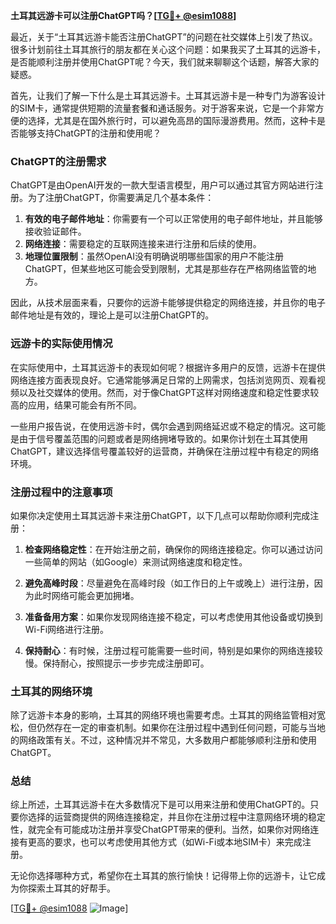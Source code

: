 **土耳其远游卡可以注册ChatGPT吗？[[TG💪+ @esim1088](https://t.me/s/esim1088)]**

最近，关于“土耳其远游卡能否注册ChatGPT”的问题在社交媒体上引发了热议。很多计划前往土耳其旅行的朋友都在关心这个问题：如果我买了土耳其的远游卡，是否能顺利注册并使用ChatGPT呢？今天，我们就来聊聊这个话题，解答大家的疑惑。

首先，让我们了解一下什么是土耳其远游卡。土耳其远游卡是一种专门为游客设计的SIM卡，通常提供短期的流量套餐和通话服务。对于游客来说，它是一个非常方便的选择，尤其是在国外旅行时，可以避免高昂的国际漫游费用。然而，这种卡是否能够支持ChatGPT的注册和使用呢？

### ChatGPT的注册需求

ChatGPT是由OpenAI开发的一款大型语言模型，用户可以通过其官方网站进行注册。为了注册ChatGPT，你需要满足几个基本条件：

1. **有效的电子邮件地址**：你需要有一个可以正常使用的电子邮件地址，并且能够接收验证邮件。
2. **网络连接**：需要稳定的互联网连接来进行注册和后续的使用。
3. **地理位置限制**：虽然OpenAI没有明确说明哪些国家的用户不能注册ChatGPT，但某些地区可能会受到限制，尤其是那些存在严格网络监管的地方。

因此，从技术层面来看，只要你的远游卡能够提供稳定的网络连接，并且你的电子邮件地址是有效的，理论上是可以注册ChatGPT的。

### 远游卡的实际使用情况

在实际使用中，土耳其远游卡的表现如何呢？根据许多用户的反馈，远游卡在提供网络连接方面表现良好。它通常能够满足日常的上网需求，包括浏览网页、观看视频以及社交媒体的使用。然而，对于像ChatGPT这样对网络速度和稳定性要求较高的应用，结果可能会有所不同。

一些用户报告说，在使用远游卡时，偶尔会遇到网络延迟或不稳定的情况。这可能是由于信号覆盖范围的问题或者是网络拥堵导致的。如果你计划在土耳其使用ChatGPT，建议选择信号覆盖较好的运营商，并确保在注册过程中有稳定的网络环境。

### 注册过程中的注意事项

如果你决定使用土耳其远游卡来注册ChatGPT，以下几点可以帮助你顺利完成注册：

1. **检查网络稳定性**：在开始注册之前，确保你的网络连接稳定。你可以通过访问一些简单的网站（如Google）来测试网络速度和稳定性。
   
2. **避免高峰时段**：尽量避免在高峰时段（如工作日的上午或晚上）进行注册，因为此时网络可能会更加拥堵。

3. **准备备用方案**：如果你发现网络连接不稳定，可以考虑使用其他设备或切换到Wi-Fi网络进行注册。

4. **保持耐心**：有时候，注册过程可能需要一些时间，特别是如果你的网络连接较慢。保持耐心，按照提示一步步完成注册即可。

### 土耳其的网络环境

除了远游卡本身的影响，土耳其的网络环境也需要考虑。土耳其的网络监管相对宽松，但仍然存在一定的审查机制。如果你在注册过程中遇到任何问题，可能与当地的网络政策有关。不过，这种情况并不常见，大多数用户都能够顺利注册和使用ChatGPT。

### 总结

综上所述，土耳其远游卡在大多数情况下是可以用来注册和使用ChatGPT的。只要你选择的运营商提供的网络连接稳定，并且你在注册过程中注意网络环境的稳定性，就完全有可能成功注册并享受ChatGPT带来的便利。当然，如果你对网络连接有更高的要求，也可以考虑使用其他方式（如Wi-Fi或本地SIM卡）来完成注册。

无论你选择哪种方式，希望你在土耳其的旅行愉快！记得带上你的远游卡，让它成为你探索土耳其的好帮手。

[[TG💪+ @esim1088](https://t.me/s/esim1088) ![Image](https://i.postimg.cc/4NQfJmqS/Snipaste-2025-05-13-00-14-12.png)]